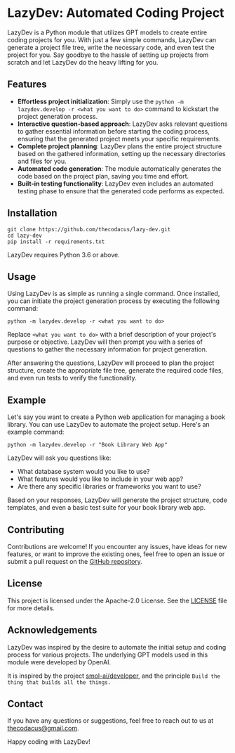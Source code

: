 # LazyDev: Automated Coding Project

LazyDev is a Python module that utilizes GPT models to create entire coding projects for you. With just a few simple commands, LazyDev can generate a project file tree, write the necessary code, and even test the project for you. Say goodbye to the hassle of setting up projects from scratch and let LazyDev do the heavy lifting for you.

## Features

- **Effortless project initialization**: Simply use the `python -m lazydev.develop -r <what you want to do>` command to kickstart the project generation process.
- **Interactive question-based approach**: LazyDev asks relevant questions to gather essential information before starting the coding process, ensuring that the generated project meets your specific requirements.
- **Complete project planning**: LazyDev plans the entire project structure based on the gathered information, setting up the necessary directories and files for you.
- **Automated code generation**: The module automatically generates the code based on the project plan, saving you time and effort.
- **Built-in testing functionality**: LazyDev even includes an automated testing phase to ensure that the generated code performs as expected.

## Installation

```
git clone https://github.com/thecodacus/lazy-dev.git
cd lazy-dev
pip install -r requirements.txt
```

LazyDev requires Python 3.6 or above.

## Usage

Using LazyDev is as simple as running a single command. Once installed, you can initiate the project generation process by executing the following command:

```
python -m lazydev.develop -r <what you want to do>
```

Replace `<what you want to do>` with a brief description of your project's purpose or objective. LazyDev will then prompt you with a series of questions to gather the necessary information for project generation.

After answering the questions, LazyDev will proceed to plan the project structure, create the appropriate file tree, generate the required code files, and even run tests to verify the functionality.

## Example

Let's say you want to create a Python web application for managing a book library. You can use LazyDev to automate the project setup. Here's an example command:

```
python -m lazydev.develop -r "Book Library Web App"
```

LazyDev will ask you questions like:

- What database system would you like to use?
- What features would you like to include in your web app?
- Are there any specific libraries or frameworks you want to use?

Based on your responses, LazyDev will generate the project structure, code templates, and even a basic test suite for your book library web app.

## Contributing

Contributions are welcome! If you encounter any issues, have ideas for new features, or want to improve the existing ones, feel free to open an issue or submit a pull request on the [GitHub repository](https://github.com//thecodacus/lazy-dev).

## License

This project is licensed under the Apache-2.0 License. See the [LICENSE](https://github.com/thecodacus/lazy-dev/blob/master/LICENSE) file for more details.

## Acknowledgements

LazyDev was inspired by the desire to automate the initial setup and coding process for various projects. The underlying GPT models used in this module were developed by OpenAI.

It is inspired by the project [smol-ai/developer](https://github.com/smol-ai/developer), and the principle `Build the thing that builds all the things.`

## Contact

If you have any questions or suggestions, feel free to reach out to us at thecodacus@gmail.com.

Happy coding with LazyDev!
